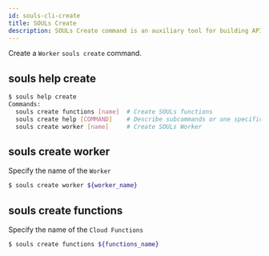 ```yaml
---
id: souls-cli-create
title: SOULs Create
description: SOULs Create command is an auxiliary tool for building API server
---
```


Create a `Worker` `souls create` command.

## souls help create

```bash
$ souls help create
Commands:
  souls create functions [name]  # Create SOULs functions
  souls create help [COMMAND]    # Describe subcommands or one specific subcommand
  souls create worker [name]     # Create SOULs Worker
```

## souls create worker

Specify the name of the `Worker`

```bash
$ souls create worker ${worker_name}
```

## souls create functions

Specify the name of the `Cloud Functions`

```bash
$ souls create functions ${functions_name}
```
